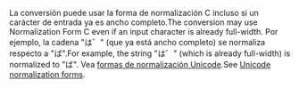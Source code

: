 <span data-ttu-id="c6fc7-101">La conversión puede usar la forma de normalización C incluso si un carácter de entrada ya es ancho completo.</span><span class="sxs-lookup"><span data-stu-id="c6fc7-101">The conversion may use Normalization Form C even if an input character is already full-width.</span></span> <span data-ttu-id="c6fc7-102">Por ejemplo, la cadena "は゛" (que ya está ancho completo) se normaliza respecto a "ば".</span><span class="sxs-lookup"><span data-stu-id="c6fc7-102">For example, the string "は゛" (which is already full-width) is normalized to "ば".</span></span> <span data-ttu-id="c6fc7-103">Vea [formas de normalización Unicode](http://unicode.org/reports/tr15).</span><span class="sxs-lookup"><span data-stu-id="c6fc7-103">See [Unicode normalization forms](http://unicode.org/reports/tr15).</span></span>